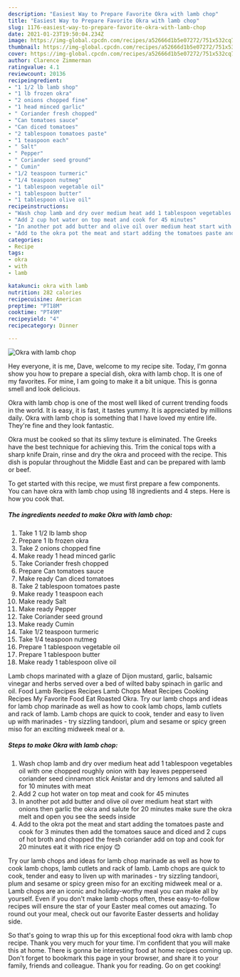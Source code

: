 ```yaml
---
description: "Easiest Way to Prepare Favorite Okra with lamb chop"
title: "Easiest Way to Prepare Favorite Okra with lamb chop"
slug: 1176-easiest-way-to-prepare-favorite-okra-with-lamb-chop
date: 2021-01-23T19:50:04.234Z
image: https://img-global.cpcdn.com/recipes/a52666d1b5e07272/751x532cq70/okra-with-lamb-chop-recipe-main-photo.jpg
thumbnail: https://img-global.cpcdn.com/recipes/a52666d1b5e07272/751x532cq70/okra-with-lamb-chop-recipe-main-photo.jpg
cover: https://img-global.cpcdn.com/recipes/a52666d1b5e07272/751x532cq70/okra-with-lamb-chop-recipe-main-photo.jpg
author: Clarence Zimmerman
ratingvalue: 4.1
reviewcount: 20136
recipeingredient:
- "1 1/2 lb lamb shop"
- "1 lb frozen okra"
- "2 onions chopped fine"
- "1 head minced garlic"
- " Coriander fresh chopped"
- "Can tomatoes sauce"
- "Can diced tomatoes"
- "2 tablespoon tomatoes paste"
- "1 teaspoon each"
- " Salt"
- " Pepper"
- " Coriander seed ground"
- " Cumin"
- "1/2 teaspoon turmeric"
- "1/4 teaspoon nutmeg"
- "1 tablespoon vegetable oil"
- "1 tablespoon butter"
- "1 tablespoon olive oil"
recipeinstructions:
- "Wash chop lamb and dry over medium heat add 1 tablespoon vegetables oil with one chopped roughly onion with bay leaves pepperseed coriander seed cinnamon stick Anistar and dry lemons and saluted all for 10 minutes with meat"
- "Add 2 cup hot water on top meat and cook for 45 minutes"
- "In another pot add butter and olive oil over medium heat start with onions then garlic the okra and salute for 20 minutes make sure the okra melt and open you see the seeds inside"
- "Add to the okra pot the meat and start adding the tomatoes paste and cook for 3 minutes then add the tomatoes sauce and diced and 2 cups of hot broth and chopped the fresh coriander add on top and cook for 20 minutes eat it with rice enjoy 😊"
categories:
- Recipe
tags:
- okra
- with
- lamb

katakunci: okra with lamb 
nutrition: 282 calories
recipecuisine: American
preptime: "PT18M"
cooktime: "PT49M"
recipeyield: "4"
recipecategory: Dinner

---
```



![Okra with lamb chop](https://img-global.cpcdn.com/recipes/a52666d1b5e07272/751x532cq70/okra-with-lamb-chop-recipe-main-photo.jpg)

Hey everyone, it is me, Dave, welcome to my recipe site. Today, I'm gonna show you how to prepare a special dish, okra with lamb chop. It is one of my favorites. For mine, I am going to make it a bit unique. This is gonna smell and look delicious.

Okra with lamb chop is one of the most well liked of current trending foods in the world. It is easy, it is fast, it tastes yummy. It is appreciated by millions daily. Okra with lamb chop is something that I have loved my entire life. They're fine and they look fantastic.

Okra must be cooked so that its slimy texture is eliminated. The Greeks have the best technique for achieving this. Trim the conical tops with a sharp knife Drain, rinse and dry the okra and proceed with the recipe. This dish is popular throughout the Middle East and can be prepared with lamb or beef.


To get started with this recipe, we must first prepare a few components. You can have okra with lamb chop using 18 ingredients and 4 steps. Here is how you cook that.

<!--inarticleads1-->

##### The ingredients needed to make Okra with lamb chop:

1. Take 1 1/2 lb lamb shop
1. Prepare 1 lb frozen okra
1. Take 2 onions chopped fine
1. Make ready 1 head minced garlic
1. Take  Coriander fresh chopped
1. Prepare Can tomatoes sauce
1. Make ready Can diced tomatoes
1. Take 2 tablespoon tomatoes paste
1. Make ready 1 teaspoon each
1. Make ready  Salt
1. Make ready  Pepper
1. Take  Coriander seed ground
1. Make ready  Cumin
1. Take 1/2 teaspoon turmeric
1. Take 1/4 teaspoon nutmeg
1. Prepare 1 tablespoon vegetable oil
1. Prepare 1 tablespoon butter
1. Make ready 1 tablespoon olive oil


Lamb chops marinated with a glaze of Dijon mustard, garlic, balsamic vinegar and herbs served over a bed of wilted baby spinach in garlic and oil. Food Lamb Recipes Recipes Lamb Chops Meat Recipes Cooking Recipes My Favorite Food Eat Roasted Okra. Try our lamb chops and ideas for lamb chop marinade as well as how to cook lamb chops, lamb cutlets and rack of lamb. Lamb chops are quick to cook, tender and easy to liven up with marinades - try sizzling tandoori, plum and sesame or spicy green miso for an exciting midweek meal or a. 

<!--inarticleads2-->

##### Steps to make Okra with lamb chop:

1. Wash chop lamb and dry over medium heat add 1 tablespoon vegetables oil with one chopped roughly onion with bay leaves pepperseed coriander seed cinnamon stick Anistar and dry lemons and saluted all for 10 minutes with meat
1. Add 2 cup hot water on top meat and cook for 45 minutes
1. In another pot add butter and olive oil over medium heat start with onions then garlic the okra and salute for 20 minutes make sure the okra melt and open you see the seeds inside
1. Add to the okra pot the meat and start adding the tomatoes paste and cook for 3 minutes then add the tomatoes sauce and diced and 2 cups of hot broth and chopped the fresh coriander add on top and cook for 20 minutes eat it with rice enjoy 😊


Try our lamb chops and ideas for lamb chop marinade as well as how to cook lamb chops, lamb cutlets and rack of lamb. Lamb chops are quick to cook, tender and easy to liven up with marinades - try sizzling tandoori, plum and sesame or spicy green miso for an exciting midweek meal or a. Lamb chops are an iconic and holiday-worthy meal you can make all by yourself. Even if you don&#39;t make lamb chops often, these easy-to-follow recipes will ensure the star of your Easter meal comes out amazing. To round out your meal, check out our favorite Easter desserts and holiday side. 

So that's going to wrap this up for this exceptional food okra with lamb chop recipe. Thank you very much for your time. I'm confident that you will make this at home. There is gonna be interesting food at home recipes coming up. Don't forget to bookmark this page in your browser, and share it to your family, friends and colleague. Thank you for reading. Go on get cooking!
